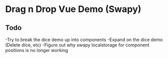 # Drag n Drop Vue Demo (Swapy)

## Todo

-Try to break the dice demo up into components
-Expand on the dice demo (Delete dice, etc)
-Figure out why swapy localstorage for component positions is no longer working
